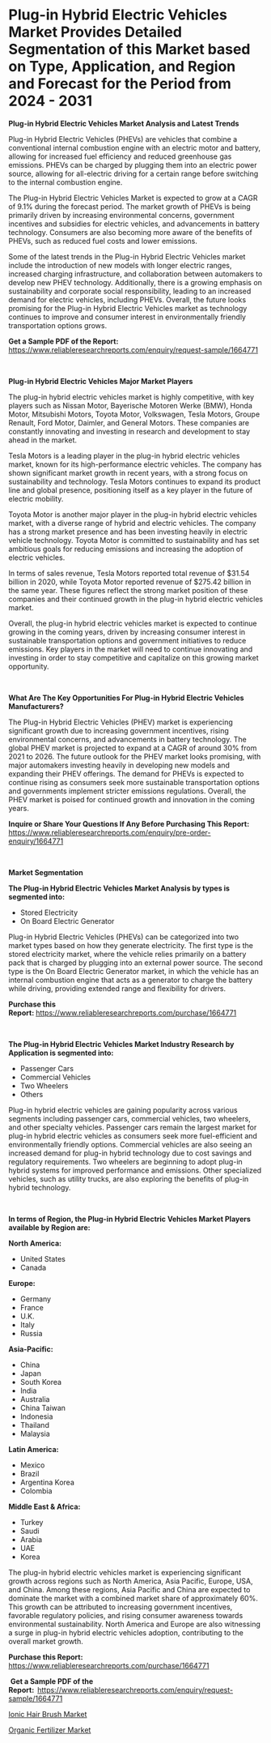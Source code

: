 <p><h1>Plug-in Hybrid Electric Vehicles Market Provides Detailed Segmentation of this Market based on Type, Application, and Region and Forecast for the Period from 2024 - 2031</h1></p><p><strong>Plug-in Hybrid Electric Vehicles Market Analysis and Latest Trends</strong></p>
<p><p>Plug-in Hybrid Electric Vehicles (PHEVs) are vehicles that combine a conventional internal combustion engine with an electric motor and battery, allowing for increased fuel efficiency and reduced greenhouse gas emissions. PHEVs can be charged by plugging them into an electric power source, allowing for all-electric driving for a certain range before switching to the internal combustion engine.</p><p>The Plug-in Hybrid Electric Vehicles Market is expected to grow at a CAGR of 9.1% during the forecast period. The market growth of PHEVs is being primarily driven by increasing environmental concerns, government incentives and subsidies for electric vehicles, and advancements in battery technology. Consumers are also becoming more aware of the benefits of PHEVs, such as reduced fuel costs and lower emissions.</p><p>Some of the latest trends in the Plug-in Hybrid Electric Vehicles market include the introduction of new models with longer electric ranges, increased charging infrastructure, and collaboration between automakers to develop new PHEV technology. Additionally, there is a growing emphasis on sustainability and corporate social responsibility, leading to an increased demand for electric vehicles, including PHEVs. Overall, the future looks promising for the Plug-in Hybrid Electric Vehicles market as technology continues to improve and consumer interest in environmentally friendly transportation options grows.</p></p>
<p><strong>Get a Sample PDF of the Report:&nbsp;</strong> <a href="https://www.reliableresearchreports.com/enquiry/request-sample/1664771">https://www.reliableresearchreports.com/enquiry/request-sample/1664771</a></p>
<p>&nbsp;</p>
<p><strong>Plug-in Hybrid Electric Vehicles Major Market Players</strong></p>
<p><p>The plug-in hybrid electric vehicles market is highly competitive, with key players such as Nissan Motor, Bayerische Motoren Werke (BMW), Honda Motor, Mitsubishi Motors, Toyota Motor, Volkswagen, Tesla Motors, Groupe Renault, Ford Motor, Daimler, and General Motors. These companies are constantly innovating and investing in research and development to stay ahead in the market.</p><p>Tesla Motors is a leading player in the plug-in hybrid electric vehicles market, known for its high-performance electric vehicles. The company has shown significant market growth in recent years, with a strong focus on sustainability and technology. Tesla Motors continues to expand its product line and global presence, positioning itself as a key player in the future of electric mobility.</p><p>Toyota Motor is another major player in the plug-in hybrid electric vehicles market, with a diverse range of hybrid and electric vehicles. The company has a strong market presence and has been investing heavily in electric vehicle technology. Toyota Motor is committed to sustainability and has set ambitious goals for reducing emissions and increasing the adoption of electric vehicles.</p><p>In terms of sales revenue, Tesla Motors reported total revenue of $31.54 billion in 2020, while Toyota Motor reported revenue of $275.42 billion in the same year. These figures reflect the strong market position of these companies and their continued growth in the plug-in hybrid electric vehicles market.</p><p>Overall, the plug-in hybrid electric vehicles market is expected to continue growing in the coming years, driven by increasing consumer interest in sustainable transportation options and government initiatives to reduce emissions. Key players in the market will need to continue innovating and investing in order to stay competitive and capitalize on this growing market opportunity.</p></p>
<p>&nbsp;</p>
<p><strong>What Are The Key Opportunities For Plug-in Hybrid Electric Vehicles Manufacturers?</strong></p>
<p><p>The Plug-in Hybrid Electric Vehicles (PHEV) market is experiencing significant growth due to increasing government incentives, rising environmental concerns, and advancements in battery technology. The global PHEV market is projected to expand at a CAGR of around 30% from 2021 to 2026. The future outlook for the PHEV market looks promising, with major automakers investing heavily in developing new models and expanding their PHEV offerings. The demand for PHEVs is expected to continue rising as consumers seek more sustainable transportation options and governments implement stricter emissions regulations. Overall, the PHEV market is poised for continued growth and innovation in the coming years.</p></p>
<p><strong>Inquire or Share Your Questions If Any Before Purchasing This Report:</strong> <a href="https://www.reliableresearchreports.com/enquiry/pre-order-enquiry/1664771">https://www.reliableresearchreports.com/enquiry/pre-order-enquiry/1664771</a></p>
<p>&nbsp;</p>
<p><strong>Market Segmentation</strong></p>
<p><strong>The Plug-in Hybrid Electric Vehicles Market Analysis by types is segmented into:</strong></p>
<p><ul><li>Stored Electricity</li><li>On Board Electric Generator</li></ul></p>
<p><p>Plug-in Hybrid Electric Vehicles (PHEVs) can be categorized into two market types based on how they generate electricity. The first type is the stored electricity market, where the vehicle relies primarily on a battery pack that is charged by plugging into an external power source. The second type is the On Board Electric Generator market, in which the vehicle has an internal combustion engine that acts as a generator to charge the battery while driving, providing extended range and flexibility for drivers.</p></p>
<p><strong>Purchase this Report:&nbsp;</strong><a href="https://www.reliableresearchreports.com/purchase/1664771">https://www.reliableresearchreports.com/purchase/1664771</a></p>
<p>&nbsp;</p>
<p><strong>The Plug-in Hybrid Electric Vehicles Market Industry Research by Application is segmented into:</strong></p>
<p><ul><li>Passenger Cars</li><li>Commercial Vehicles</li><li>Two Wheelers</li><li>Others</li></ul></p>
<p><p>Plug-in hybrid electric vehicles are gaining popularity across various segments including passenger cars, commercial vehicles, two wheelers, and other specialty vehicles. Passenger cars remain the largest market for plug-in hybrid electric vehicles as consumers seek more fuel-efficient and environmentally friendly options. Commercial vehicles are also seeing an increased demand for plug-in hybrid technology due to cost savings and regulatory requirements. Two wheelers are beginning to adopt plug-in hybrid systems for improved performance and emissions. Other specialized vehicles, such as utility trucks, are also exploring the benefits of plug-in hybrid technology.</p></p>
<p>&nbsp;</p>
<p><strong>In terms of Region, the Plug-in Hybrid Electric Vehicles Market Players available by Region are:</strong></p>
<p>
    <p> <strong> North America: </strong>
        <ul>
            <li>United States</li>
            <li>Canada</li>
        </ul>
        </p> 
    <p> <strong> Europe: </strong>
        <ul>
            <li>Germany</li>
            <li>France</li>
            <li>U.K.</li>
            <li>Italy</li>
            <li>Russia</li>
        </ul>
        </p> 
    <p> <strong> Asia-Pacific: </strong>
        <ul>
            <li>China</li>
            <li>Japan</li>
            <li>South Korea</li>
            <li>India</li>
            <li>Australia</li>
            <li>China Taiwan</li>
            <li>Indonesia</li>
            <li>Thailand</li>
            <li>Malaysia</li>
        </ul>
        </p> 
    <p> <strong> Latin America: </strong>
        <ul>
            <li>Mexico</li>
            <li>Brazil</li>
            <li>Argentina Korea</li>
            <li>Colombia</li>
        </ul>
        </p> 
    <p> <strong> Middle East & Africa: </strong>
        <ul>
            <li>Turkey</li>
            <li>Saudi</li>
            <li>Arabia</li>
            <li>UAE</li>
            <li>Korea</li>
        </ul>
    </p>
    </p>
<p><p>The plug-in hybrid electric vehicles market is experiencing significant growth across regions such as North America, Asia Pacific, Europe, USA, and China. Among these regions, Asia Pacific and China are expected to dominate the market with a combined market share of approximately 60%. This growth can be attributed to increasing government incentives, favorable regulatory policies, and rising consumer awareness towards environmental sustainability. North America and Europe are also witnessing a surge in plug-in hybrid electric vehicles adoption, contributing to the overall market growth.</p></p>
<p><strong>Purchase this Report: </strong><a href="https://www.reliableresearchreports.com/purchase/1664771">https://www.reliableresearchreports.com/purchase/1664771</a></p>
<p>&nbsp;<strong>Get a Sample PDF of the Report:&nbsp;&nbsp;</strong><a href="https://www.reliableresearchreports.com/enquiry/request-sample/1664771">https://www.reliableresearchreports.com/enquiry/request-sample/1664771</a></p>
<p><strong></strong></p>
<p><p><a href="https://issuu.com/reportprime-2/docs/ionic-hair-brush-market-size-2030.pptx">Ionic Hair Brush Market</a></p><p><a href="https://issuu.com/reportprime-2/docs/organic-fertilizer-market-size-2030.pptx">Organic Fertilizer Market</a></p></p>